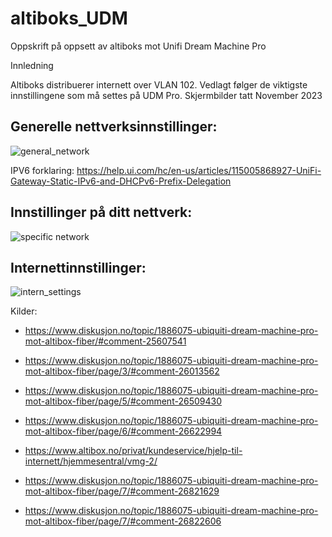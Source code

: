 # altiboks_UDM
Oppskrift på oppsett av altiboks mot Unifi Dream Machine Pro

Innledning

Altiboks distribuerer internett over VLAN 102. Vedlagt følger de viktigste innstillingene som må settes på UDM Pro. Skjermbilder tatt November 2023

## Generelle nettverksinnstillinger:
![general_network](https://github.com/fborch/altiboks_UDM/assets/14937023/7cfe0a22-e038-49ff-9b6e-8879377f8650)

IPV6 forklaring: https://help.ui.com/hc/en-us/articles/115005868927-UniFi-Gateway-Static-IPv6-and-DHCPv6-Prefix-Delegation

## Innstillinger på ditt nettverk:
![specific network](https://github.com/fborch/altiboks_UDM/assets/14937023/7e0461eb-6d1f-4048-8226-9af1041a67df)

## Internettinnstillinger:
![intern_settings](https://github.com/fborch/altiboks_UDM/assets/14937023/af7c9c47-62b1-45db-bfdd-75c72f51b103)

Kilder:


* https://www.diskusjon.no/topic/1886075-ubiquiti-dream-machine-pro-mot-altibox-fiber/#comment-25607541

* https://www.diskusjon.no/topic/1886075-ubiquiti-dream-machine-pro-mot-altibox-fiber/page/3/#comment-26013562

* https://www.diskusjon.no/topic/1886075-ubiquiti-dream-machine-pro-mot-altibox-fiber/page/5/#comment-26509430

* https://www.diskusjon.no/topic/1886075-ubiquiti-dream-machine-pro-mot-altibox-fiber/page/6/#comment-26622994

* https://www.altibox.no/privat/kundeservice/hjelp-til-internett/hjemmesentral/vmg-2/

* https://www.diskusjon.no/topic/1886075-ubiquiti-dream-machine-pro-mot-altibox-fiber/page/7/#comment-26821629

* https://www.diskusjon.no/topic/1886075-ubiquiti-dream-machine-pro-mot-altibox-fiber/page/7/#comment-26822606

